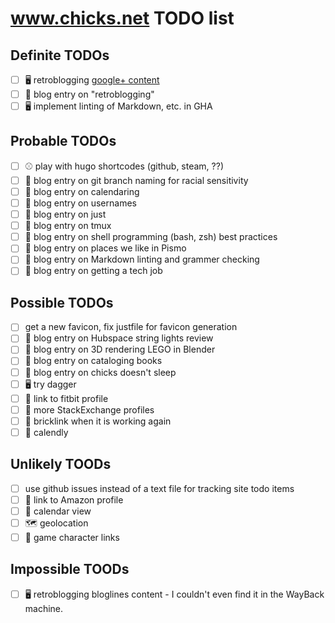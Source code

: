 # www.chicks.net TODO list

## Definite TODOs
- [ ] :desktop_computer: retroblogging [google+ content](https://github.com/chicks-net/google-plus-posts-dumper)
- [ ] :pencil: blog entry on "retroblogging"
- [ ] :desktop_computer: implement linting of Markdown, etc. in GHA

## Probable TODOs
- [ ] :baseball: play with hugo shortcodes (github, steam, ??)
- [ ] :pencil: blog entry on git branch naming for racial sensitivity
- [ ] :pencil: blog entry on calendaring
- [ ] :pencil: blog entry on usernames
- [ ] :pencil: blog entry on just
- [ ] :pencil: blog entry on tmux
- [ ] :pencil: blog entry on shell programming (bash, zsh) best practices
- [ ] :pencil: blog entry on places we like in Pismo
- [ ] :pencil: blog entry on Markdown linting and grammer checking
- [ ] :pencil: blog entry on getting a tech job

## Possible TODOs
- [ ] get a new favicon, fix justfile for favicon generation
- [ ] :pencil: blog entry on Hubspace string lights review
- [ ] :pencil: blog entry on 3D rendering LEGO in Blender
- [ ] :pencil: blog entry on cataloging books
- [ ] :pencil: blog entry on chicks doesn't sleep
- [ ] :desktop_computer: try dagger
- [ ] :link: link to fitbit profile
- [ ] :link: more StackExchange profiles
- [ ] :link: bricklink when it is working again
- [ ] :link: calendly

## Unlikely TOODs
- [ ] use github issues instead of a text file for tracking site todo items
- [ ] :link: link to Amazon profile
- [ ] 📆 calendar view
- [ ] :world_map: geolocation
- [ ] :link: game character links

## Impossible TOODs
- [ ] :desktop_computer: retroblogging bloglines content - I couldn't even find it in the WayBack machine.
